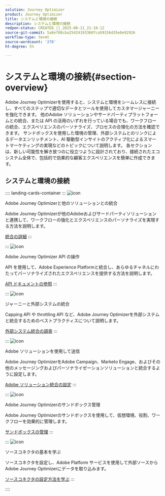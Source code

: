 ```yaml
---
solution: Journey Optimizer
product: Journey Optimizer
title: システムと環境の接続
description: システムと環境の接続
redpen-status: CREATED_||_2025-08-11_21-18-12
source-git-commit: 5a8ef88cba254241933607ca59156d35e0e92926
workflow-type: tm+mt
source-wordcount: '278'
ht-degree: 5%

---
```



# システムと環境の接続{#section-overview}

Adobe Journey Optimizerを使用すると、システムと環境をシームレスに接続し、すべてのステップで適切なデータとツールを使用してカスタマージャーニーを強化できます。 他のAdobe ソリューションやサードパーティプラットフォームとの統合、または API の活用のいずれを行っている場合でも、ワークフローの統合、エクスペリエンスのパーソナライズ、プロセスの合理化の方法を確認できます。 サンドボックスを使用した環境の管理、外部システムとのリンクによるデータエンリッチメント、AI 駆動型インサイトのアクティブ化によるスマートマーケティングの実現などのトピックについて説明します。 各セクションは、新しい可能性を解き放つのに役立つように設計されており、接続されたエコシステム全体で、包括的で効果的な顧客エクスペリエンスを簡単に作成できます。

## システムと環境の接続

:::: landing-cards-container
:::
![icon](https://cdn.experienceleague.adobe.com/icons/puzzle-piece.svg?lang=ja)

Adobe Journey Optimizerと他のソリューションとの統合

Adobe Journey Optimizerが他のAdobeおよびサードパーティソリューションと連携して、ワークフローの強化とエクスペリエンスのパーソナライズを実現する方法を説明します。

[統合の詳細](../using/integrations/ajo-integrations.md)
:::

:::
![icon](https://cdn.experienceleague.adobe.com/icons/code-branch.svg?lang=ja)

Adobe Journey Optimizer API の操作

API を使用して、Adobe Experience Platformと統合し、あらゆるチャネルにわたってパーソナライズされたエクスペリエンスを提供する方法を説明します。

[API ドキュメントの参照](../using/configuration/ajo-apis.md)
:::

:::
![icon](https://cdn.experienceleague.adobe.com/icons/puzzle-piece.svg?lang=ja)

ジャーニーと外部システムの統合

Capping API や throttling API など、Adobe Journey Optimizerを外部システムと統合するためのベストプラクティスについて説明します。

[外部システム統合の調査](external-systems-landing-page.md)
:::

:::
![icon](https://cdn.experienceleague.adobe.com/icons/puzzle-piece.svg?lang=ja)

Adobe ソリューションを使用して送信

Adobe Journey OptimizerをAdobe Campaign、Marketo Engage、およびその他のメッセージングおよびパーソナライゼーションソリューションと統合するように設定します。

[Adobe ソリューション統合の設定](adobe-solutions-landing-page.md)
:::

:::
![icon](https://cdn.experienceleague.adobe.com/icons/gear.svg?lang=ja)

Adobe Journey Optimizerのサンドボックス管理

Adobe Journey Optimizerのサンドボックスを使用して、仮想環境、役割、ワークフローを効果的に管理します。

[サンドボックスの管理](sandbox-landing-page.md)
:::

:::
![icon](https://cdn.experienceleague.adobe.com/icons/circle-play.svg?lang=ja)

ソースコネクタの基本を学ぶ

ソースコネクタを設定し、Adobe Platform サービスを使用して外部ソースからAdobe Journey Optimizerにデータを取り込みます。

[ソースコネクタの設定方法を学ぶ](../using/start/get-started-sources.md)
:::

::::
